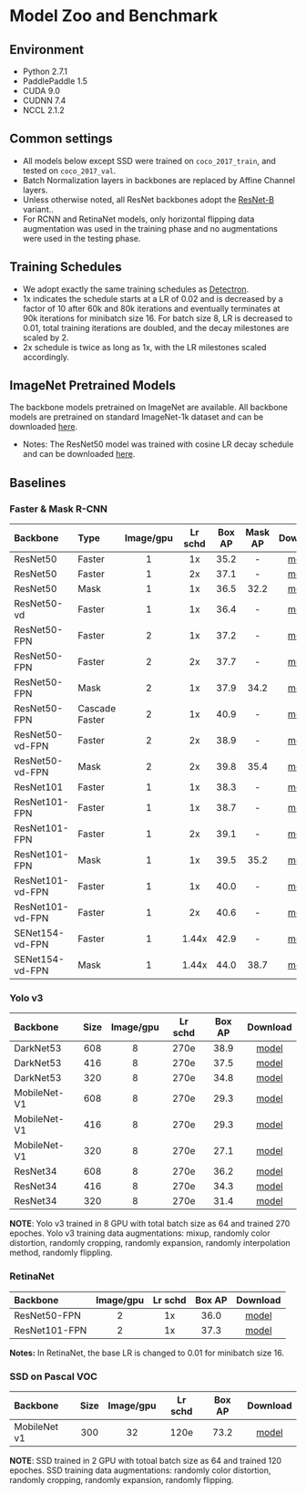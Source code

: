 # Model Zoo and Benchmark
## Environment

- Python 2.7.1
- PaddlePaddle 1.5
- CUDA 9.0
- CUDNN 7.4
- NCCL 2.1.2

## Common settings

- All models below except SSD were trained on `coco_2017_train`, and tested on `coco_2017_val`.
- Batch Normalization layers in backbones are replaced by Affine Channel layers.
- Unless otherwise noted, all ResNet backbones adopt the [ResNet-B](https://arxiv.org/pdf/1812.01187) variant..
- For RCNN and RetinaNet models, only horizontal flipping data augmentation was used in the training phase and no augmentations were used in the testing phase.

## Training Schedules

- We adopt exactly the same training schedules as [Detectron](https://github.com/facebookresearch/Detectron/blob/master/MODEL_ZOO.md#training-schedules).
- 1x indicates the schedule starts at a LR of 0.02 and is decreased by a factor of 10 after 60k and 80k iterations and eventually terminates at 90k iterations for minibatch size 16. For batch size 8, LR is decreased to 0.01, total training iterations are doubled, and the decay milestones are scaled by 2.
- 2x schedule is twice as long as 1x, with the LR milestones scaled accordingly.

## ImageNet Pretrained Models

The backbone models pretrained on ImageNet are available. All backbone models are pretrained on standard ImageNet-1k dataset and can be downloaded [here](https://github.com/PaddlePaddle/models/tree/develop/PaddleCV/image_classification#supported-models-and-performances).

- Notes:  The ResNet50 model was trained with cosine LR decay schedule and can be downloaded [here](https://paddle-imagenet-models-name.bj.bcebos.com/ResNet50_cos_pretrained.tar).

## Baselines

### Faster & Mask R-CNN

| Backbone             | Type           | Image/gpu | Lr schd | Box AP | Mask AP |                           Download                           |
| :------------------- | :------------- | :-----: | :-----: | :----: | :-----: | :----------------------------------------------------------: |
| ResNet50             | Faster         |    1    |   1x    |  35.2  |    -    | [model](https://paddlemodels.bj.bcebos.com/object_detection/faster_rcnn_r50_1x.tar) |
| ResNet50             | Faster         |    1    |   2x    |  37.1  |    -    | [model](https://paddlemodels.bj.bcebos.com/object_detection/faster_rcnn_r50_2x.tar) |
| ResNet50             | Mask           |    1    |   1x    |  36.5  |  32.2   | [model](https://paddlemodels.bj.bcebos.com/object_detection/mask_rcnn_r50_1x.tar) |
| ResNet50-vd          | Faster         |    1    |   1x    |  36.4  |    -    | [model](https://paddlemodels.bj.bcebos.com/object_detection/faster_rcnn_r50_vd_1x.tar) |
| ResNet50-FPN         | Faster         |    2    |   1x    |  37.2  |    -    | [model](https://paddlemodels.bj.bcebos.com/object_detection/faster_rcnn_r50_fpn_1x.tar) |
| ResNet50-FPN         | Faster         |    2    |   2x    |  37.7  |    -    | [model](https://paddlemodels.bj.bcebos.com/object_detection/faster_rcnn_r50_fpn_2x.tar) |
| ResNet50-FPN         | Mask           |    2    |   1x    |  37.9  |  34.2   | [model](https://paddlemodels.bj.bcebos.com/object_detection/mask_rcnn_r50_fpn_1x.tar) |
| ResNet50-FPN         | Cascade Faster |    2    |   1x    |  40.9  |    -    | [model](https://paddlemodels.bj.bcebos.com/object_detection/cascade_rcnn_r50_fpn_1x.tar) |
| ResNet50-vd-FPN      | Faster         |    2    |   2x    |  38.9  |    -    | [model](https://paddlemodels.bj.bcebos.com/object_detection/faster_rcnn_r50_vd_fpn_2x.tar) |
| ResNet50-vd-FPN      | Mask           |    2    |   2x    |  39.8  |  35.4   | [model](https://paddlemodels.bj.bcebos.com/object_detection/mask_rcnn_r50_vd_fpn_2x.tar) |
| ResNet101            | Faster         |    1    |   1x    |  38.3  |    -    | [model](https://paddlemodels.bj.bcebos.com/object_detection/faster_rcnn_r101_1x.tar) |
| ResNet101-FPN        | Faster         |    1    |   1x    |  38.7  |    -    | [model](https://paddlemodels.bj.bcebos.com/object_detection/faster_rcnn_r101_fpn_1x.tar) |
| ResNet101-FPN        | Faster         |    1    |   2x    |  39.1  |    -    | [model](https://paddlemodels.bj.bcebos.com/object_detection/faster_rcnn_r101_fpn_2x.tar) |
| ResNet101-FPN        | Mask           |    1    |   1x    |  39.5  |  35.2   | [model](https://paddlemodels.bj.bcebos.com/object_detection/mask_rcnn_r101_fpn_1x.tar) |
| ResNet101-vd-FPN     | Faster         |    1    |   1x    |  40.0  |    -    | [model](https://paddlemodels.bj.bcebos.com/object_detection/faster_rcnn_r101_fpn_1x.tar) |
| ResNet101-vd-FPN     | Faster         |    1    |   2x    |  40.6  |    -    | [model](https://paddlemodels.bj.bcebos.com/object_detection/faster_rcnn_r101_fpn_2x.tar) |
| SENet154-vd-FPN      | Faster         |    1    |  1.44x  |  42.9  |    -    | [model](https://paddlemodels.bj.bcebos.com/object_detection/faster_rcnn_se154_vd_fpn_s1x.tar) |
| SENet154-vd-FPN      | Mask           |    1    |  1.44x  |  44.0  |  38.7   | [model](https://paddlemodels.bj.bcebos.com/object_detection/mask_rcnn_se154_vd_fpn_s1x.tar) |

### Yolo v3

| Backbone     | Size | Image/gpu | Lr schd | Box AP | Download  |
| :----------- | :--: | :-----: | :-----: | :----: | :-------: |
| DarkNet53    | 608  |    8    |   270e  |  38.9  | [model](https://paddlemodels.bj.bcebos.com/object_detection/yolov3_darknet.tar) |
| DarkNet53    | 416  |    8    |   270e  |  37.5  | [model](https://paddlemodels.bj.bcebos.com/object_detection/yolov3_darknet.tar) |
| DarkNet53    | 320  |    8    |   270e  |  34.8  | [model](https://paddlemodels.bj.bcebos.com/object_detection/yolov3_darknet.tar) |
| MobileNet-V1 | 608  |    8    |   270e  |  29.3  | [model](https://paddlemodels.bj.bcebos.com/object_detection/yolov3_mobilenet_v1.tar) |
| MobileNet-V1 | 416  |    8    |   270e  |  29.3  | [model](https://paddlemodels.bj.bcebos.com/object_detection/yolov3_mobilenet_v1.tar) |
| MobileNet-V1 | 320  |    8    |   270e  |  27.1  | [model](https://paddlemodels.bj.bcebos.com/object_detection/yolov3_mobilenet_v1.tar) |
| ResNet34     | 608  |    8    |   270e  |  36.2  | [model](https://paddlemodels.bj.bcebos.com/object_detection/yolov3_r34.tar) |
| ResNet34     | 416  |    8    |   270e  |  34.3  | [model](https://paddlemodels.bj.bcebos.com/object_detection/yolov3_r34.tar) |
| ResNet34     | 320  |    8    |   270e  |  31.4  | [model](https://paddlemodels.bj.bcebos.com/object_detection/yolov3_r34.tar) |

**NOTE**: Yolo v3 trained in 8 GPU with total batch size as 64 and trained 270 epoches. Yolo v3 training data augmentations: mixup,
randomly color distortion, randomly cropping, randomly expansion, randomly interpolation method, randomly flippling.

### RetinaNet

| Backbone      | Image/gpu | Lr schd | Box AP | Download  |
| :-----------  | :-----: | :-----: | :----: | :-------: |
| ResNet50-FPN  |    2    |   1x    |  36.0  | [model](https://paddlemodels.bj.bcebos.com/object_detection/retinanet_r50_fpn_1x.tar)  |
| ResNet101-FPN |    2    |   1x    |  37.3  | [model](https://paddlemodels.bj.bcebos.com/object_detection/retinanet_r101_fpn_1x.tar) |

**Notes:** In RetinaNet, the base LR is changed to 0.01 for minibatch size 16.

### SSD on Pascal VOC

| Backbone     | Size | Image/gpu | Lr schd | Box AP | Download  |
| :----------- | :--: | :-----: | :-----: | :----: | :-------: |
| MobileNet v1 | 300  |    32   |   120e  |  73.2  | [model](https://paddlemodels.bj.bcebos.com/object_detection/ssd_mobilenet_v1_voc.tar) |

**NOTE**: SSD trained in 2 GPU with totoal batch size as 64 and trained 120 epoches. SSD training data augmentations: randomly color distortion,
randomly cropping, randomly expansion, randomly flipping.
